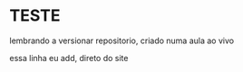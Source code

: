# TESTE
 lembrando a versionar repositorio, criado numa aula ao vivo

essa linha eu add, direto do site
